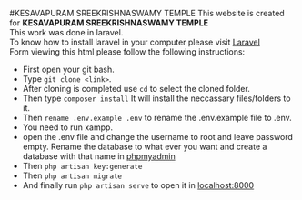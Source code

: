 #KESAVAPURAM SREEKRISHNASWAMY TEMPLE
This website is created for <b>KESAVAPURAM SREEKRISHNASWAMY TEMPLE</b><br>
This work was done in laravel.
<br>To know how to install laravel in your computer please visit <a href="https://laravel.com/docs/5.3">Laravel</a><br>
Form viewing this html please follow the following instructions: <br>
<ul>
	<li>First open your git bash.</li>
	<li>Type <code>git clone &lt;link></code>.</li>
	<li>After cloning is completed use <code>cd</code> to select the cloned folder.</li>
	<li>Then type <code>composer install</code> It will install the neccassary files/folders to it.</li>
	<li>Then <code>rename .env.example .env</code> to rename the .env.example file to .env.</li>
	<li>You need to run xampp.</li>
	<li>open the .env file and change the username to root and leave password empty. Rename the database to what ever you want and create a database with that name in <a href="http://localhost/phpmyadmin/">phpmyadmin</a></li>
	<li>Then <code>php artisan key:generate</code></li>
	<li>Then <code>php artisan migrate</code></li>
	<li>And finally run <code>php artisan serve</code> to open it in <a href="http://localhost:8000/">localhost:8000</a></li>
</ul>
